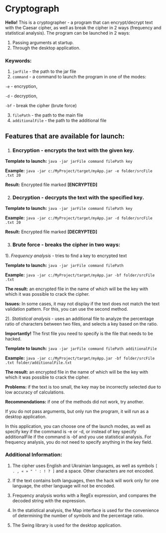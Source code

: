# Cryptograph
**Hello!** This is a cryptographer - a program that can encrypt/decrypt text with the Caesar cipher, as well as break the cipher in 2 ways (frequency and statistical analysis).
The program can be launched in 2 ways:
  1. Passing arguments at startup.
  2. Through the desktop application.

### **Keywords:**
1. `jarFile` - the path to the jar file
2. `command` - a command to launch the program in one of the modes:

`-e` - encryption,

`-d` - decryption,

`-bf` - break the cipher (brute force)

3. `filePath` - the path to the main file
4. `additionalFile` - the path to the additional file

## Features that are available for launch:

1. ### Encryption - encrypts the text with the given key.

**Template to launch:**
`java -jar jarFile command filePath key`

**Example:**
`java -jar c:/MyProject/target/myApp.jar -e folder/srcFile .txt 20`

**Result:** Encrypted file marked **[ENCRYPTED]**

2. ### Decryption - decrypts the text with the specified key.

**Template to launch:**
`java -jar jarFile command filePath key`

**Example:**
`java -jar c:/MyProject/target/myApp.jar -d folder/srcFile .txt 20`

**Result:** Encrypted file marked **[DECRYPTED]**

3. ### Brute force - breaks the cipher in two ways:

  1). _Frequency analysis_ - tries to find a key to
  encrypted text

  **Template to launch:**
  `java -jar jarFile command filePath`
  
  **Example:**
  `java -jar c:/MyProject/target/myApp.jar -bf folder/srcFile .txt`

  **The result:** an encrypted file in the name of which will be the key with which it was possible to crack the cipher.

  **Issues:** In some cases, it may not display if the text does not match the text validation pattern. For this, you can use the second method.

  2). _Statistical analysis_ - uses an additional file to analyze the percentage ratio of characters between two files, and selects a key based on the ratio.
  
  **Importantly!** The first file you need to specify is the file that needs to be hacked.

  **Template to launch:**
  `java -jar jarFile command filePath additionalFile`
  
  **Example:**
  `java -jar c:/MyProject/target/myApp.jar -bf folder/srcFile .txt folder/additionalFile.txt`

  **The result:** an encrypted file in the name of which will be the key with which it was possible to crack the cipher.

  **Problems:** if the text is too small, the key may be incorrectly selected due to low accuracy of calculations.

  **Recommendations:** if one of the methods did not work, try another.

  If you do not pass arguments, but only run the program, it will run as a desktop application.

In this application, you can choose one of the launch modes, as well as specify key if the command is -e or -d, or instead of key specify additionalFile if the command is -bf and you use statistical analysis. For frequency analysis, you do not need to specify anything in the key field.

### Additional Information:

1. The cipher uses English and Ukrainian languages, as well as symbols `[ . , « » " ' : ! ? ]` and a space. Other characters are not encoded.

2. If the text contains both languages, then the hack will work only for one language, the other language will not be encoded.

3. Frequency analysis works with a RegEx expression, and compares the decoded string with the expression.

4. In the statistical analysis, the Map interface is used for the convenience of determining the number of symbols and the percentage ratio.

5. The Swing library is used for the desktop application.
